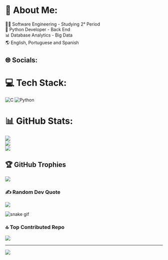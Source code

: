 # 💫 About Me:
👨‍💻 Software Engineering - Studying 2° Period<br>🐍 Python Developer  - Back End <br>📊 Database Analytics - Big Data <br>🌎 English, Portuguese and Spanish <br> 


## 🌐 Socials:

# 💻 Tech Stack:
![C](https://img.shields.io/badge/c-%2300599C.svg?style=for-the-badge&logo=c&logoColor=white) ![Python](https://img.shields.io/badge/python-3670A0?style=for-the-badge&logo=python&logoColor=ffdd54)
# 📊 GitHub Stats:
![](https://github-readme-stats.vercel.app/api?username=hikicosilva&theme=dark&hide_border=false&include_all_commits=false&count_private=false)<br/>
![](https://nirzak-streak-stats.vercel.app/?user=hikicosilva&theme=dark&hide_border=false)<br/>
![](https://github-readme-stats.vercel.app/api/top-langs/?username=hikicosilva&theme=dark&hide_border=false&include_all_commits=false&count_private=false&layout=compact)

## 🏆 GitHub Trophies
![](https://github-profile-trophy.vercel.app/?username=hikicosilva&theme=gruvbox&no-frame=false&no-bg=false&margin-w=4)

### ✍️ Random Dev Quote
![](https://quotes-github-readme.vercel.app/api?type=horizontal&theme=dark)

![snake gif](https://github.com/hikicosilva/hikicosilva/blob/output/github-snake-dark.svg)

### 🔝 Top Contributed Repo
![](https://github-contributor-stats.vercel.app/api?username=hikicosilva&limit=5&theme=dark&combine_all_yearly_contributions=true)

---
[![](https://visitcount.itsvg.in/api?id=hikicosilva&icon=0&color=0)](https://visitcount.itsvg.in)



<!-- Proudly created with GPRM ( https://gprm.itsvg.in ) -->



